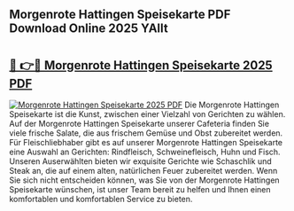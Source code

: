 ## Morgenrote Hattingen Speisekarte PDF Download Online 2025 YAlIt

# <h2><a href="http://gc8opwx.nevu.top/?p=Morgenrote+Hattingen+Speisekarte">🔗 👉🔴 Morgenrote Hattingen Speisekarte 2025 PDF</a></h2>

[![Morgenrote Hattingen Speisekarte 2025 PDF](https://i.imgur.com/dBaPXMq.png)](http://gc8opwx.nevu.top/?p=Morgenrote+Hattingen+Speisekarte)
Die Morgenrote Hattingen Speisekarte ist die Kunst, zwischen einer Vielzahl von Gerichten zu wählen. Auf der Morgenrote Hattingen Speisekarte unserer Cafeteria finden Sie viele frische Salate, die aus frischem Gemüse und Obst zubereitet werden. Für Fleischliebhaber gibt es auf unserer Morgenrote Hattingen Speisekarte eine Auswahl an Gerichten: Rindfleisch, Schweinefleisch, Huhn und Fisch. Unseren Auserwählten bieten wir exquisite Gerichte wie Schaschlik und Steak an, die auf einem alten, natürlichen Feuer zubereitet werden. Wenn Sie sich nicht entscheiden können, was Sie von der Morgenrote Hattingen Speisekarte wünschen, ist unser Team bereit zu helfen und Ihnen einen komfortablen und komfortablen Service zu bieten.
